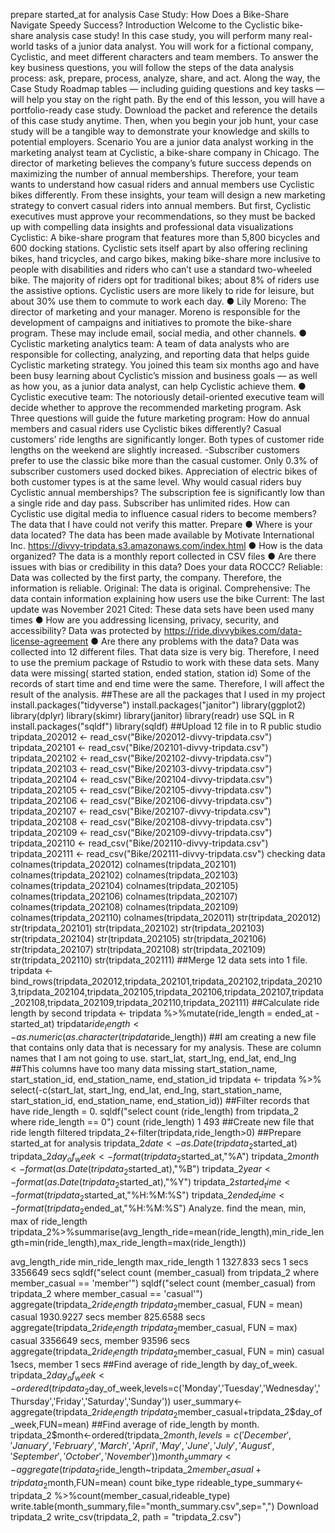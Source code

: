 prepare started_at for analysis Case Study: How Does a Bike-Share Navigate Speedy Success?
Introduction Welcome to the Cyclistic bike-share analysis case study! In this case study, you will perform many real-world tasks of a junior data analyst. You will work for a fictional company, Cyclistic, and meet different characters and team members. To answer the key business questions, you will follow the steps of the data analysis process: ask, prepare, process, analyze, share, and act. Along the way, the Case Study Roadmap tables — including guiding questions and key tasks — will help you stay on the right path. By the end of this lesson, you will have a portfolio-ready case study. Download the packet and reference the details of this case study anytime. Then, when you begin your job hunt, your case study will be a tangible way to demonstrate your knowledge and skills to potential employers.
Scenario You are a junior data analyst working in the marketing analyst team at Cyclistic, a bike-share company in Chicago. The director of marketing believes the company’s future success depends on maximizing the number of annual memberships. Therefore, your team wants to understand how casual riders and annual members use Cyclistic bikes differently. From these insights, your team will design a new marketing strategy to convert casual riders into annual members. But first, Cyclistic executives must approve your recommendations, so they must be backed up with compelling data insights and professional data visualizations
Cyclistic: A bike-share program that features more than 5,800 bicycles and 600 docking stations. Cyclistic sets itself apart by also offering reclining bikes, hand tricycles, and cargo bikes, making bike-share more inclusive to people with disabilities and riders who can’t use a standard two-wheeled bike. The majority of riders opt for traditional bikes; about 8% of riders use the assistive options. Cyclistic users are more likely to ride for leisure, but about 30% use them to commute to work each day. ● Lily Moreno: The director of marketing and your manager. Moreno is responsible for the development of campaigns and initiatives to promote the bike-share program. These may include email, social media, and other channels. ● Cyclistic marketing analytics team: A team of data analysts who are responsible for collecting, analyzing, and reporting data that helps guide Cyclistic marketing strategy. You joined this team six months ago and have been busy learning about Cyclistic’s mission and business goals — as well as how you, as a junior data analyst, can help Cyclistic achieve them. ● Cyclistic executive team: The notoriously detail-oriented executive team will decide whether to approve the recommended marketing program.
Ask Three questions will guide the future marketing program:
How do annual members and casual riders use Cyclistic bikes differently?
Casual customers’ ride lengths are significantly longer.
Both types of customer ride lengths on the weekend are slightly increased. -Subscriber customers prefer to use the classic bike more than the casual customer.
Only 0.3% of subscriber customers used docked bikes. Appreciation of electric bikes of both customer types is at the same level.
Why would casual riders buy Cyclistic annual memberships? The subscription fee is significantly low than a single ride and day pass. Subscriber has unlimited rides.
How can Cyclistic use digital media to influence casual riders to become members? The data that I have could not verify this matter.
Prepare ● Where is your data located? The data has been made available by Motivate International Inc. https://divvy-tripdata.s3.amazonaws.com/index.html ● How is the data organized? The data is a monthly report collected in CSV files ● Are there issues with bias or credibility in this data? Does your data ROCCC?
Reliable: Data was collected by the first party, the company. Therefore, the information is reliable.
Original: The data is original.
Comprehensive: The data contain information explaining how users use the bike
Current: The last update was November 2021
Cited: These data sets have been used many times ● How are you addressing licensing, privacy, security, and accessibility? Data was protected by https://ride.divvybikes.com/data-license-agreement ● Are there any problems with the data? Data was collected into 12 different files. That data size is very big. Therefore, I need to use the premium package of Rstudio to work with these data sets. Many data were missing( started station, ended station, station id) Some of the records of start time and end time were the same. Therefore, I will affect the result of the analysis.
##These are all the packages that I used in my project
install.packages("tidyverse") install.packages("janitor") library(ggplot2) library(dplyr) library(skimr) library(janitor) library(readr)
use SQL in R
install.packages("sqldf") library(sqldf)
##Upload 12 file in to R public studio
tripdata_202012 <- read_csv("Bike/202012-divvy-tripdata.csv") tripdata_202101 <- read_csv("Bike/202101-divvy-tripdata.csv") tripdata_202102 <- read_csv("Bike/202102-divvy-tripdata.csv") tripdata_202103 <- read_csv("Bike/202103-divvy-tripdata.csv") tripdata_202104 <- read_csv("Bike/202104-divvy-tripdata.csv") tripdata_202105 <- read_csv("Bike/202105-divvy-tripdata.csv") tripdata_202106 <- read_csv("Bike/202106-divvy-tripdata.csv") tripdata_202107 <- read_csv("Bike/202107-divvy-tripdata.csv") tripdata_202108 <- read_csv("Bike/202108-divvy-tripdata.csv") tripdata_202109 <- read_csv("Bike/202109-divvy-tripdata.csv") tripdata_202110 <- read_csv("Bike/202110-divvy-tripdata.csv") tripdata_202111 <- read_csv("Bike/202111-divvy-tripdata.csv")
checking data
colnames(tripdata_202012) colnames(tripdata_202101) colnames(tripdata_202102) colnames(tripdata_202103) colnames(tripdata_202104) colnames(tripdata_202105) colnames(tripdata_202106) colnames(tripdata_202107) colnames(tripdata_202108) colnames(tripdata_202109) colnames(tripdata_202110) colnames(tripdata_202011)
str(tripdata_202012) str(tripdata_202101) str(tripdata_202102) str(tripdata_202103) str(tripdata_202104) str(tripdata_202105) str(tripdata_202106) str(tripdata_202107) str(tripdata_202108) str(tripdata_202109) str(tripdata_202110) str(tripdata_202111)
##Merge 12 data sets into 1 file.
tripdata <- bind_rows(tripdata_202012,tripdata_202101,tripdata_202102,tripdata_202103,tripdata_202104,tripdata_202105,tripdata_202106,tripdata_202107,tripdata_202108,tripdata_202109,tripdata_202110,tripdata_202111)
##Calculate ride length by second
tripdata <- tripdata %>%mutate(ride_length = ended_at - started_at)
tripdata$ride_length <- as.numeric(as.character(tripdata$ride_length))
##I am creating a new file that contains only data that is necessary for my analysis. These are column names that I am not going to use. start_lat, start_lng, end_lat, end_lng
##This columns have too many data missing start_station_name, start_station_id, end_station_name, end_station_id
tripdata <- tripdata %>%
select(-c(start_lat, start_lng, end_lat, end_lng, start_station_name, start_station_id, end_station_name, end_station_id))
##Filter records that have ride_length = 0.
sqldf("select count (ride_length) from tripdata_2 where ride_length == 0")
count (ride_length) 1 493
##Create new file that ride length filtered
tripdata_2<-filter(tripdata,ride_length>0)
##Prepare started_at for analysis
tripdata_2$date <- as.Date(tripdata_2$started_at) tripdata_2$day_of_week <- format(tripdata_2$started_at,"%A") tripdata_2$month<-format(as.Date(tripdata_2$started_at),"%B") tripdata_2$year<-format(as.Date(tripdata_2$started_at),"%Y") tripdata_2$started_time <- format(tripdata_2$started_at,"%H:%M:%S") tripdata_2$ended_time <- format(tripdata_2$ended_at,"%H:%M:%S")
Analyze.
find the mean, min, max of ride_length
tripdata_2%>%summarise(avg_length_ride=mean(ride_length),min_ride_length=min(ride_length),max_ride_length=max(ride_length))

avg_length_ride min_ride_length max_ride_length
1 1327.833 secs 1 secs 3356649 secs
sqldf("select count (member_casual) from tripdata_2 where member_casual == 'member'")
sqldf("select count (member_casual) from tripdata_2 where member_casual == 'casual'")
aggregate(tripdata_2$ride_length ~ tripdata_2$member_casual, FUN = mean)
casual 1930.9227 secs member 825.6588 secs
aggregate(tripdata_2$ride_length ~ tripdata_2$member_casual, FUN = max)
casual 3356649 secs, member 93596 secs
aggregate(tripdata_2$ride_length ~ tripdata_2$member_casual, FUN = min)
casual 1secs, member 1 secs
##Find average of ride_length by day_of_week.
tripdata_2$day_of_week<-ordered(tripdata_2$day_of_week,levels=c('Monday','Tuesday','Wednesday','Thursday','Friday','Saturday','Sunday'))
user_summary<-aggregate(tripdata_2$ride_length~tripdata_2$member_casual+tripdata_2$day_of_week,FUN=mean)
##Find average of ride_length by month.
tripdata_2$month<-ordered(tripdata_2$month,levels=c('December','January','February','March','April','May','June','July','August','September','October','November'))
month_summary<-aggregate(tripdata_2$ride_length~tripdata_2$member_casual+tripdata_2$month,FUN=mean)
count bike_type
rideable_type_summary<- tripdata_2 %>%count(member_casual,rideable_type) write.table(month_summary,file="month_summary.csv",sep=",")
Download tripdata_2
write_csv(tripdata_2, path = "tripdata_2.csv")
